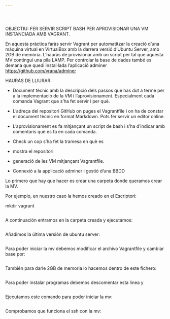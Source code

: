 ```yaml
---


---
```


<p>OBJECTIU: FER SERVIR SCRIPT BASH PER APROVISIONAR UNA VM INSTANCIADA AMB VAGRANT.</p>
<p>En aquesta pràctica faràs servir Vagrant per automatitzar la creació d’una màquina virtual en VirtualBox amb la darrera versió d’Ubuntu Server, amb 2GB de memòria. L’hauràs de provisionar amb un script per tal que aquesta MV contingui una pila LAMP. Per controlar la base de dades també es demana que quedi instal·lada l’aplicació adminer  <a href="https://github.com/vrana/adminer">https://github.com/vrana/adminer</a></p>
<p>HAURÀS DE LLIURAR:</p>
<ul>
<li>
<p>Document tècnic amb la descripció dels passos que has dut a terme per a la implementació de la VM i l’aprovisionament. Especialment cada comanda Vagrant que s’ha fet servir i per què.</p>
</li>
<li>
<p>L’adreça del repositori GitHub on puges el Vagrantfile i on ha de constar el document tècnic en format Markdown. Pots fer servir un editor online.</p>
</li>
<li>
<p>L’aprovisionament es fa mitjançant un script de bash i s’ha d’indicar amb comentaris què es fa en cada comanda.</p>
</li>
<li>
<p>Check un cop s’ha fet la tramesa en què es</p>
</li>
<li>
<p>mostra el repositori</p>
</li>
<li>
<p>generació de les VM mitjançant Vagrantfile.</p>
</li>
<li>
<p>Connexió a la applicació adminer i gestió d’una BBDD</p>
</li>
</ul>
<p>Lo primero que hay que hacer es crear una carpeta donde queramos crear la MV.</p>
<p>Por ejemplo, en nuestro caso la hemos creado en el Escriptori:</p>
<p>mkdir vagrant</p>
<p><img src="https://lh3.googleusercontent.com/CeUiiKuDb5_fsNC2qiCSKnQqArHoSVy_3yiVwB4je4qAgcS6c83cJK8GKKYqRuzddLSOlrWH9xPM3x4i5ScSzjAoW01KZINxqxlKNnis5jq56pfqe9QQhCF_qfc0_LG6362TfPNY" alt=""></p>
<p>A continuación entramos en la carpeta creada y ejecutamos:</p>
<p><img src="https://lh4.googleusercontent.com/ydDFEfNBoEB86K3n1EKR_WItWqzWTx1DAvTi9mO3ZhroYCLpD0ab1VQ-ticwv-PAziy0z1vMpPchsilL9_17YM4OUYFFVRGezT_V38ymZlZqqwWAH0N_nqMt5E7gbuC3okntb--I" alt=""></p>
<p>Añadimos la última versión de ubuntu server:</p>
<p><img src="https://lh4.googleusercontent.com/FAuV7I_MPDPJKK1t5OwC9tq1lPF0uFIB0w-tSlPKxwkNKn9X2KtYFtN8tcV9OCeIEpRPDhJ0EyrPL6FWduvneT-iXWC1OQMZbz6tlrAmOAwUrgqA5sKcGaFOayM7Qb1q6xZF5WzE" alt=""></p>
<p>Para poder iniciar la mv debemos modificar el archivo Vagrantfile y cambiar base por:</p>
<p><img src="https://lh6.googleusercontent.com/b0MO4f5oSQ6ROhce_ZfFgpKx03o4skmE9101TCPPjmD4UAN1efZn72y21zCRcj_55WllXAjuWOLosHH4HvDZWkofewZH_n8p--m-Rg7x27Ye72vmb2IZWwx4HLWYBSl6ebh6Vqg5" alt=""></p>
<p>También para darle 2GB de memoria lo hacemos dentro de este fichero:</p>
<p><img src="https://lh4.googleusercontent.com/nSPz7poINtIxpYN8g7j5VBMugMKm9QJnjIIxILHlTppgoh1MPhq1MK7LvvSf82t_djztJ6vjueg0QC3Vfi5mOpB37NIlBi_g3TaAG_7GGMsy6-0BjrXvTy5avaVzkTBiklGduKUr" alt=""></p>
<p>Para poder instalar programas debemos descomentar esta linea y</p>
<p><img src="https://lh3.googleusercontent.com/NoIIl0XGseI65FXXloxVpKHAvRF-miXzflH5_NT2PuPDWCB2STU92F5QJ-usk6lP7otKJNsX07Nj_FwRAe-ZkwTYQabUTmlCQ8Kwyy810NYInDFPSXe7s48K54xmahcJ6OaR2stz" alt=""></p>
<p>Ejecutamos este comando para poder iniciar la mv:</p>
<p><img src="https://lh4.googleusercontent.com/Iy-x4rpS5KSVnLDxM-Qlll7y29Y4Yr4n-KGwhy7Wb3RXgb_EB36FLdETZ8o7qq_jMl_kvf0dGFbOeEILY42XlvQydRV7tr3LCvcMh7aIsbquFh1BrAwfikuvPPCBviFuq7HGQVUW" alt=""></p>
<p>Comprobamos que funciona el ssh con la mv:</p>
<p><img src="https://lh4.googleusercontent.com/9ynfH5sMNRyPhEVLdNIPhp4BC8BcXpRfSwtbxTpZSv5vnMoGe4ozBfS-Fbc2D7Rs6jmH2g9Vp2pdg8-Ti76lVTzCo8qPFPax8vDGllUm6sCJ0BrcIMaQllVtTrcjLMYaXCsWKNfh" alt=""></p>
<p><img src="https://lh3.googleusercontent.com/X2LcqGeab3ZN8c7nCWlqu1e6ORORk-w4U4REVpTuJuadhqrEnBaSUa2A0yRT664Ob2Oqqs5ITuuzQFWLe9snFGxlHL1gBhJD2K-TF_ydQ5H7Je3MP41IWzEHNgGzZdzbosWzA_Zz" alt=""></p>

